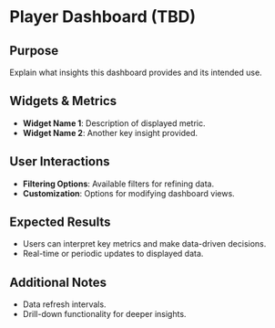# Player Dashboard (TBD)

## Purpose
Explain what insights this dashboard provides and its intended use.

## Widgets & Metrics
- **Widget Name 1**: Description of displayed metric.
- **Widget Name 2**: Another key insight provided.

## User Interactions
- **Filtering Options**: Available filters for refining data.
- **Customization**: Options for modifying dashboard views.

## Expected Results
- Users can interpret key metrics and make data-driven decisions.
- Real-time or periodic updates to displayed data.

## Additional Notes
- Data refresh intervals.
- Drill-down functionality for deeper insights.